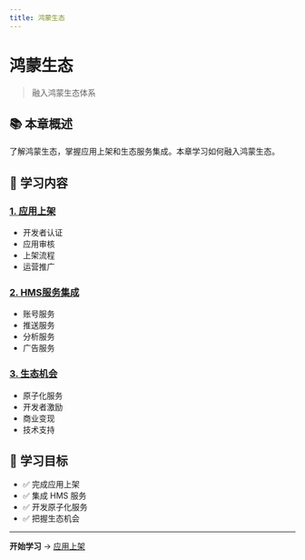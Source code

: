 ```yaml
---
title: 鸿蒙生态
---
```


# 鸿蒙生态

> 融入鸿蒙生态体系

## 📚 本章概述

了解鸿蒙生态，掌握应用上架和生态服务集成。本章学习如何融入鸿蒙生态。

## 📖 学习内容

### [1. 应用上架](01-应用上架.md)
- 开发者认证
- 应用审核
- 上架流程
- 运营推广

### [2. HMS服务集成](02-HMS服务集成.md)
- 账号服务
- 推送服务
- 分析服务
- 广告服务

### [3. 生态机会](03-生态机会.md)
- 原子化服务
- 开发者激励
- 商业变现
- 技术支持

## 🎯 学习目标

- ✅ 完成应用上架
- ✅ 集成 HMS 服务
- ✅ 开发原子化服务
- ✅ 把握生态机会

---

**开始学习** → [应用上架](01-应用上架.md)
